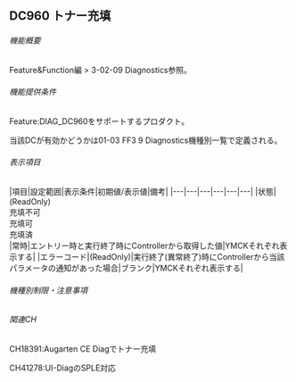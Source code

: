 ## DC960 トナー充填 

###### 機能概要

Feature&Function編 > 3-02-09 Diagnostics参照。

###### 機能提供条件

Feature:DIAG\_DC960をサポートするプロダクト。

当該DCが有効かどうかは01-03 FF3 9 Diagnostics機種別一覧で定義される。

###### 表示項目

|項目|設定範囲|表示条件|初期値/表示値|備考|
|---|---|---|---|---|---|
|状態|(ReadOnly)<br/>充填不可<br/>充填可<br/>充填済<br/>|常時|エントリー時と実行終了時にControllerから取得した値|YMCKそれぞれ表示する|
|エラーコード|(ReadOnly)|実行終了(異常終了)時にControllerから当該パラメータの通知があった場合|ブランク|YMCKそれぞれ表示する|


###### 機種別制限・注意事項

###### 関連CH

CH18391:<RF3576>Augarten CE Diagでトナー充填

CH41278:UI-DiagのSPLE対応